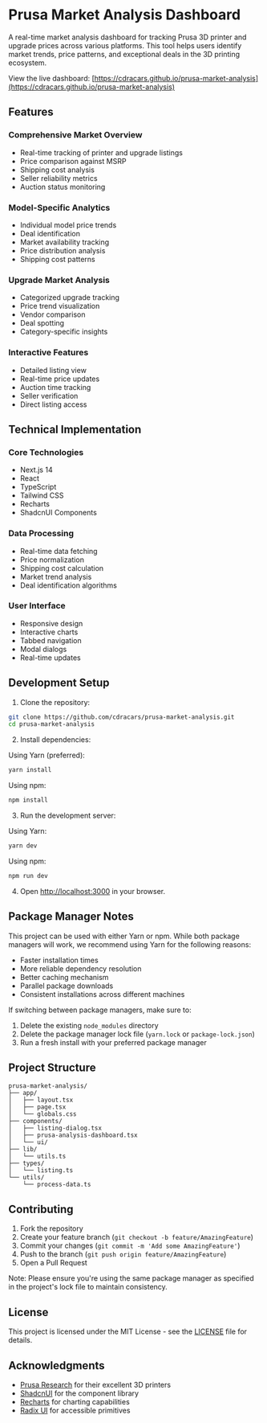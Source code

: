 # Prusa Market Analysis Dashboard

A real-time market analysis dashboard for tracking Prusa 3D printer and upgrade prices across various platforms. This tool helps users identify market trends, price patterns, and exceptional deals in the 3D printing ecosystem.

View the live dashboard: [https://cdracars.github.io/prusa-market-analysis](https://cdracars.github.io/prusa-market-analysis)

## Features

### Comprehensive Market Overview
- Real-time tracking of printer and upgrade listings
- Price comparison against MSRP
- Shipping cost analysis
- Seller reliability metrics
- Auction status monitoring

### Model-Specific Analytics
- Individual model price trends
- Deal identification
- Market availability tracking
- Price distribution analysis
- Shipping cost patterns

### Upgrade Market Analysis
- Categorized upgrade tracking
- Price trend visualization
- Vendor comparison
- Deal spotting
- Category-specific insights

### Interactive Features
- Detailed listing view
- Real-time price updates
- Auction time tracking
- Seller verification
- Direct listing access

## Technical Implementation

### Core Technologies
- Next.js 14
- React
- TypeScript
- Tailwind CSS
- Recharts
- ShadcnUI Components

### Data Processing
- Real-time data fetching
- Price normalization
- Shipping cost calculation
- Market trend analysis
- Deal identification algorithms

### User Interface
- Responsive design
- Interactive charts
- Tabbed navigation
- Modal dialogs
- Real-time updates

## Development Setup

1. Clone the repository:
```bash
git clone https://github.com/cdracars/prusa-market-analysis.git
cd prusa-market-analysis
```

2. Install dependencies:

Using Yarn (preferred):
```bash
yarn install
```

Using npm:
```bash
npm install
```

3. Run the development server:

Using Yarn:
```bash
yarn dev
```

Using npm:
```bash
npm run dev
```

4. Open [http://localhost:3000](http://localhost:3000) in your browser.

## Package Manager Notes

This project can be used with either Yarn or npm. While both package managers will work, we recommend using Yarn for the following reasons:

- Faster installation times
- More reliable dependency resolution
- Better caching mechanism
- Parallel package downloads
- Consistent installations across different machines

If switching between package managers, make sure to:
1. Delete the existing `node_modules` directory
2. Delete the package manager lock file (`yarn.lock` or `package-lock.json`)
3. Run a fresh install with your preferred package manager

## Project Structure

```
prusa-market-analysis/
├── app/
│   ├── layout.tsx
│   ├── page.tsx
│   └── globals.css
├── components/
│   ├── listing-dialog.tsx
│   ├── prusa-analysis-dashboard.tsx
│   └── ui/
├── lib/
│   └── utils.ts
├── types/
│   └── listing.ts
└── utils/
    └── process-data.ts
```

## Contributing

1. Fork the repository
2. Create your feature branch (`git checkout -b feature/AmazingFeature`)
3. Commit your changes (`git commit -m 'Add some AmazingFeature'`)
4. Push to the branch (`git push origin feature/AmazingFeature`)
5. Open a Pull Request

Note: Please ensure you're using the same package manager as specified in the project's lock file to maintain consistency.

## License

This project is licensed under the MIT License - see the [LICENSE](LICENSE) file for details.

## Acknowledgments

- [Prusa Research](https://www.prusa3d.com/) for their excellent 3D printers
- [ShadcnUI](https://ui.shadcn.com/) for the component library
- [Recharts](https://recharts.org/) for charting capabilities
- [Radix UI](https://www.radix-ui.com/) for accessible primitives